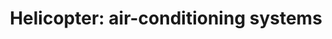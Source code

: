 ---
learningObjectiveId: "021.06.02"
parentId: "021.06"
title: "Helicopter: air-conditioning systems"
---